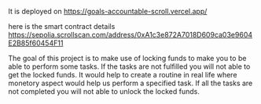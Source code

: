 It is deployed on https://goals-accountable-scroll.vercel.app/

here is the smart contract details https://sepolia.scrollscan.com/address/0xA1c3e872A7018D609ca03e9604E2B85f60454F11

The goal of this project is to make use of locking funds to make you to be able to perform some tasks.
If the tasks are not fulfilled you will not able to get the locked funds. 
It would help to create a routine in real life where monetory aspect would help us perform a specified task.
If all the tasks are not completed you will not able to unlock the locked funds.
